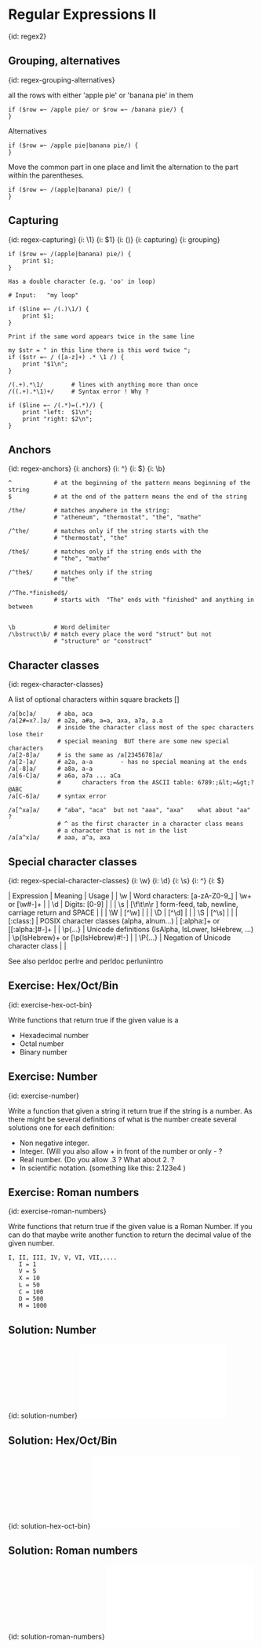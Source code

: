 # Regular Expressions II
{id: regex2}






## Grouping, alternatives
{id: regex-grouping-alternatives}


all the rows with either 'apple pie' or 'banana pie' in them



```
if ($row =~ /apple pie/ or $row =~ /banana pie/) {
}
```

Alternatives


```
if ($row =~ /apple pie|banana pie/) {
}
```


Move the common part in one place and limit the alternation
to the part within the parentheses.



```
if ($row =~ /(apple|banana) pie/) {
}
```


## Capturing
{id: regex-capturing}
{i: \1}
{i: $1}
{i: ()}
{i: capturing}
{i: grouping}

```
if ($row =~ /(apple|banana) pie/) {
    print $1;
}
```

```
Has a double character (e.g. 'oo' in loop)
```

```
# Input:   "my loop"

if ($line =~ /(.)\1/) {
    print $1;
}
```

```
Print if the same word appears twice in the same line
```

```
my $str = " in this line there is this word twice ";
if ($str =~ / ([a-z]+) .* \1 /) {
    print "$1\n";
}
```

```
/(.+).*\1/        # lines with anything more than once
/((.+).*\1)+/     # Syntax error ! Why ?

if ($line =~ /(.*)=(.*)/) {
    print "left:  $1\n";
    print "right: $2\n";
}
```


## Anchors
{id: regex-anchors}
{i: anchors}
{i: ^}
{i: $}
{i: \b}

```
^            # at the beginning of the pattern means beginning of the string
$            # at the end of the pattern means the end of the string

/the/        # matches anywhere in the string:             
             # "atheneum", "thermostat", "the", "mathe"
			 
/^the/       # matches only if the string starts with the
             # "thermostat", "the"
			 
/the$/       # matches only if the string ends with the
             # "the", "mathe"
			 
/^the$/      # matches only if the string
             # "the"

/^The.*finished$/
             # starts with  "The" ends with "finished" and anything in between


\b           # Word delimiter
/\bstruct\b/ # match every place the word "struct" but not 
             # "structure" or "construct"
```


## Character classes
{id: regex-character-classes}


A list of optional characters within square brackets []




```
/a[bc]a/      # aba, aca
/a[2#=x?.]a/  # a2a, a#a, a=a, axa, a?a, a.a
              # inside the character class most of the spec characters lose their
              # special meaning  BUT there are some new special characters
/a[2-8]a/     # is the same as /a[2345678]a/
/a[2-]a/      # a2a, a-a        - has no special meaning at the ends
/a[-8]a/      # a8a, a-a
/a[6-C]a/     # a6a, a7a ... aCa
              #      characters from the ASCII table: 6789:;&lt;=&gt;?@ABC
/a[C-6]a/     # syntax error 

/a[^xa]a/     # "aba", "aca"  but not "aaa", "axa"    what about "aa" ?
              # ^ as the first character in a character class means 
              # a character that is not in the list
/a[a^x]a/     # aaa, a^a, axa
```


## Special character classes
{id: regex-special-character-classes}
{i: \w}
{i: \d}
{i: \s}
{i: ^}
{i: $}

|  Expression  |  Meaning  | Usage |
|    \w        |  Word characters: [a-zA-Z0-9_] | \w+ or [\w#-]+ |
|    \d        |  Digits: [0-9]  |  |
|    \s        |  [\f\t\n\r ] form-feed, tab, newline, carriage return and SPACE |  |
|    \W        |  [^\w] |  |
|    \D        |  [^\d] |  |
|    \S        |  [^\s] |  |
|    [:class:] |  POSIX character classes (alpha, alnum...)  | [:alpha:]+  or  [[:alpha:]#-]+ |
|    \p{...}   |  Unicode definitions (IsAlpha, IsLower, IsHebrew, ...) | \p{IsHebrew}+   or [\p{IsHebrew}#!-] |
|    \P{...}   |  Negation of Unicode character class |  |


See also <command>perldoc perlre</command> and 
<command>perldoc perluniintro</command>




## Exercise: Hex/Oct/Bin
{id: exercise-hex-oct-bin}


Write functions that return true if the given value is a



* Hexadecimal number
* Octal number
* Binary number



## Exercise: Number
{id: exercise-number}


Write a function that given a string it return true if the string is a number.
As there might be several definitions of what is the number create several solutions
one for each definition:



* Non negative integer.
* Integer. (Will you also allow + in front of the number or only - ?
* Real number. (Do you allow .3 ? What about 2. ?
* In scientific notation. (something like this: 2.123e4 )



## Exercise: Roman numbers
{id: exercise-roman-numbers}


Write functions that return true if the given value is a Roman Number.
If you can do that maybe write another function to return the decimal
value of the given number.



```
I, II, III, IV, V, VI, VII,....
   I = 1
   V = 5
   X = 10
   L = 50
   C = 100
   D = 500
   M = 1000
```


## Solution: Number
{id: solution-number}
![](examples/regex/is_number.pl)


## Solution: Hex/Oct/Bin
{id: solution-hex-oct-bin}
![](examples/regex/is_base_number.pl)


## Solution: Roman numbers
{id: solution-roman-numbers}
![](examples/regex/is_roman_number.pl)




